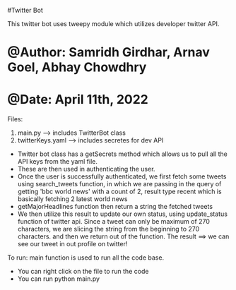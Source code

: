 #Twitter Bot

This twitter bot uses tweepy module which utilizes developer twitter API.

# @Author: Samridh Girdhar, Arnav Goel, Abhay Chowdhry
# @Date: April 11th, 2022

Files:
1. main.py --> includes TwitterBot class
2. twitterKeys.yaml --> includes secretes for dev API

- Twitter bot class has a getSecrets method which allows us to pull all the API keys from the yaml file. 
- These are then used in authenticating the user.
- Once the user is successfully authenticated, we first fetch some tweets using search_tweets function, 
in which we are passing in the query of getting 'bbc world news' with a count of 2, result type recent which is basically
fetching 2 latest world news
- getMajorHeadlines function then return a string the fetched tweets
- We then utilize this result to update our own status, using update_status function of twitter api. 
Since a tweet can only be maximum of 270 characters, we are slicing the string from the beginning to 270 characters.
and then we return out of the function.
The result ==> we can see our tweet in out profile on twitter!

To run:
main function is used to run all the code base.
- You can right click on the file to run the code
- You can run python main.py

 